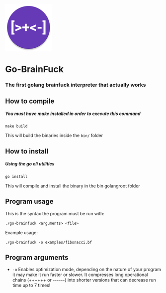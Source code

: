 <img src="assets/bf_logo.png" alt="drawing" width="150"/>

# Go-BrainFuck

### The first golang brainfuck interpreter that actually works

## How to compile

##### You must have make installed in order to execute this command

```
make build
```

This will build the binaries inside the `bin/` folder

## How to install

##### Using the go cli utilities

```
go install
```

This will compile and install the binary in the bin golangroot folder

## Program usage

This is the syntax the program must be run with:

```
./go-brainfuck <arguments> <file>
```

Example usage:

```
./go-brainfuck -o examples/fibonacci.bf
```

## Program arguments

- `-o` Enables optimization mode, depending on the nature of your program it may make it run faster or slower. It compresses long operational chains (++++++ or ------) into shorter versions that can decrease run time up to 7 times!
